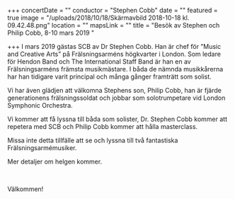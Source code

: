 +++
concertDate = ""
conductor = "Stephen Cobb"
date = ""
featured = true
image = "/uploads/2018/10/18/Skärmavbild 2018-10-18 kl. 09.42.48.png"
location = ""
mapsLink = ""
title = "Besök av Stephen och Philip Cobb, 8-10 mars 2019                  "

+++
I mars 2019 gästas SCB av Dr Stephen Cobb. Han är chef för ”Music and Creative Arts” på Frälsningsarméns högkvarter i London. Som ledare för Hendon Band och The International Staff Band är han en av Frälsningsarméns främsta musikmästare. I båda de nämnda musikkårerna har han tidigare varit principal och många gånger framträtt som solist. 

Vi har även glädjen att välkomna Stephens son, Philip Cobb, han är fjärde generationens frälsningssoldat och jobbar som solotrumpetare vid London Symphonic Orchestra.

Vi kommer att få lyssna till båda som solister, Dr. Stephen Cobb kommer att repetera med SCB och Philip Cobb kommer att hålla masterclass.

Missa inte detta tillfälle att se och lyssna till två fantastiska Frälsningsarmémusiker.

Mer detaljer om helgen kommer.

 

Välkommen!